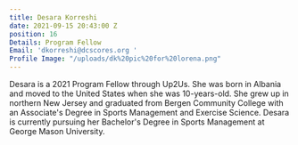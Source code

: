 ```yaml
---
title: Desara Korreshi
date: 2021-09-15 20:43:00 Z
position: 16
Details: Program Fellow
Email: 'dkorreshi@dcscores.org '
Profile Image: "/uploads/dk%20pic%20for%20lorena.png"
---
```


Desara is a 2021 Program Fellow through Up2Us. She was born in Albania and moved to the United States when she was 10-years-old. She grew up in northern New Jersey and graduated from Bergen Community College with an Associate's Degree in Sports Management and Exercise Science. Desara is currently pursuing her Bachelor's Degree in Sports Management at George Mason University.
